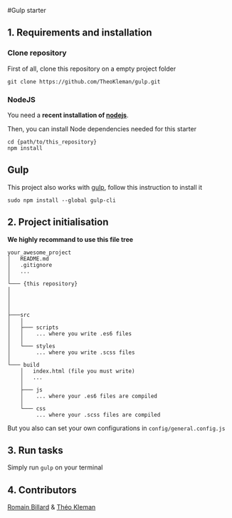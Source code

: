 #Gulp starter

## 1. Requirements and installation

### Clone repository

First of all, clone this repository on a empty project folder

`git clone https://github.com/TheoKleman/gulp.git`

### NodeJS

You need a **recent installation of [nodejs](http://nodejs.org/)**.

Then, you can install Node dependencies needed for this starter

```shell
cd {path/to/this_repository}
npm install
```

## Gulp

This project also works with [gulp](http://gulpjs.com/), follow this instruction to install it
```shell
sudo npm install --global gulp-cli
```


## 2. Project initialisation

**We highly recommand to use this file tree**

```
your_awesome_project
│   README.md
│   .gitignore
│   ...
│
└─── {this repository}
│      
│   
│       
│
├───src
│   │
│   ├─── scripts
│   │    ... where you write .es6 files
│   │
│   └─── styles
│        ... where you write .scss files
│
└─── build
	│   index.html (file you must write)
	│   ...
	│
	├─── js
	│    ... where your .es6 files are compiled
	│
	└─── css
		 ... where your .scss files are compiled
```

But you also can set your own configurations in `config/general.config.js`

## 3. Run tasks

Simply run `gulp` on your terminal

## 4. Contributors

[Romain Billard](https://github.com/rmnbrd/) & [Théo Kleman](https://github.com/TheoKleman/)
